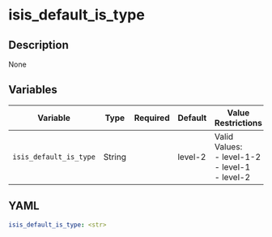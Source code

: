 # isis_default_is_type

## Description

None

## Variables

| Variable | Type | Required | Default | Value Restrictions | Description |
| -------- | ---- | -------- | ------- | ------------------ | ----------- |
| <code>isis_default_is_type</code>| String |  | level-2 | Valid Values:<br>- level-1-2<br>- level-1<br>- level-2 | ISIS Default IS Type |

## YAML

```yaml
isis_default_is_type: <str>
```